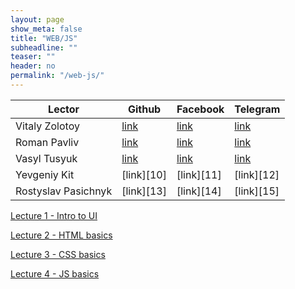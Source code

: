 ```yaml
---
layout: page
show_meta: false
title: "WEB/JS"
subheadline: ""
teaser: ""
header: no
permalink: "/web-js/"
---
```


| Lector         | Github   | Facebook | Telegram |
|----------------|----------|----------|----------|
|Vitaly Zolotoy  |[link][1] |[link][2] |[link][3] |
|Roman Pavliv    |[link][4] |[link][5] |[link][6] |
|Vasyl Tusyuk    |[link][7] |[link][8] |[link][9] |
|Yevgeniy Kit    |[link][10]|[link][11]|[link][12]|
|Rostyslav Pasichnyk|[link][13]|[link][14]|[link][15]|


[1]:https://github.com/vitaliyzolotoy
[2]:https://www.facebook.com/zolotoy
[3]:https://t.me/vitaliyzolotoy
[4]:https:
[5]:https://www.facebook.com/profile.php?id=100006658144760
[6]:https://t.me/rpavliv
[7]:https:
[8]:https://www.facebook.com/tusykv
[9]:https:

[Lecture 1 - Intro to UI](/pllug/web-js/lecture1/)

[Lecture 2 - HTML basics](/pllug/web-js/lecture2/)

[Lecture 3 - CSS basics](/pllug/web-js/lecture3/)

[Lecture 4 - JS basics](/pllug/web-js/lecture4/)